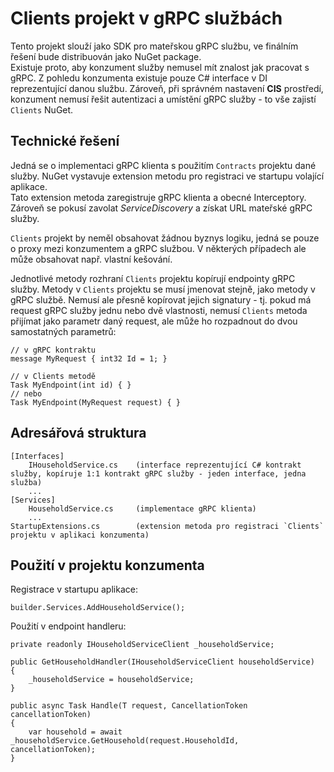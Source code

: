 ﻿# Clients projekt v gRPC službách
Tento projekt slouží jako SDK pro mateřskou gRPC službu, ve finálním řešení bude distribuován jako NuGet package.  
Existuje proto, aby konzument služby nemusel mít znalost jak pracovat s gRPC.
Z pohledu konzumenta existuje pouze C# interface v DI reprezentující danou službu.
Zároveň, při správném nastavení **CIS** prostředí, konzument nemusí řešit autentizaci a umístění gRPC služby - to vše zajistí `Clients` NuGet.

## Technické řešení
Jedná se o implementaci gRPC klienta s použitím `Contracts` projektu dané služby.
NuGet vystavuje extension metodu pro registraci ve startupu volající aplikace.  
Tato extension metoda zaregistruje gRPC klienta a obecné Interceptory.
Zároveň se pokusí zavolat *ServiceDiscovery* a získat URL mateřské gRPC služby.

`Clients` projekt by neměl obsahovat žádnou byznys logiku, jedná se pouze o proxy mezi konzumentem a gRPC službou.
V některých případech ale může obsahovat např. vlastní kešování.

Jednotlivé metody rozhraní `Clients` projektu kopírují endpointy gRPC služby.
Metody v `Clients` projektu se musí jmenovat stejně, jako metody v gRPC službě. 
Nemusí ale přesně kopírovat jejich signatury - tj. pokud má request gRPC služby jednu nebo dvě vlastnosti, nemusí `Clients` metoda přijímat jako parametr daný request, ale může ho rozpadnout do dvou samostatných parametrů:
```
// v gRPC kontraktu
message MyRequest { int32 Id = 1; }

// v Clients metodě
Task MyEndpoint(int id) { }
// nebo
Task MyEndpoint(MyRequest request) { }
```

## Adresářová struktura
```
[Interfaces]
    IHouseholdService.cs    (interface reprezentující C# kontrakt služby, kopíruje 1:1 kontrakt gRPC služby - jeden interface, jedna služba)
    ...
[Services]                  
    HouseholdService.cs     (implementace gRPC klienta)
    ...
StartupExtensions.cs        (extension metoda pro registraci `Clients` projektu v aplikaci konzumenta)
```

## Použití v projektu konzumenta
Registrace v startupu aplikace:
```
builder.Services.AddHouseholdService();
```

Použití v endpoint handleru:
```
private readonly IHouseholdServiceClient _householdService;

public GetHouseholdHandler(IHouseholdServiceClient householdService)
{
    _householdService = householdService;
}

public async Task Handle(T request, CancellationToken cancellationToken)
{
    var household = await _householdService.GetHousehold(request.HouseholdId, cancellationToken);
}
```
